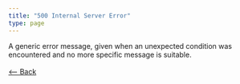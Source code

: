 ```yaml
---
title: "500 Internal Server Error"
type: page
---
```

A generic error message, given when an unexpected condition was encountered and no more specific message is suitable.<br /><br />[<-- Back](../../)
